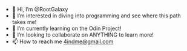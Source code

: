 - 👋 Hi, I’m @RootGalaxy
- 👀 I’m interested in diving into programming and see where this path takes me!
- 🌱 I’m currently learning on the Odin Project!
- 💞️ I’m looking to collaborate on ANYTHING to learn more!
- 📫 How to reach me 4indme@gmail.com 

<!---
RootGalaxy/RootGalaxy is a ✨ special ✨ repository because its `README.md` (this file) appears on your GitHub profile.
You can click the Preview link to take a look at your changes.
--->

